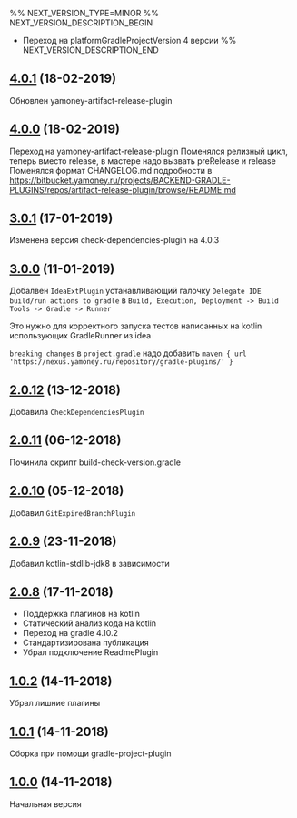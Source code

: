 %% NEXT_VERSION_TYPE=MINOR
%% NEXT_VERSION_DESCRIPTION_BEGIN
* Переход на platformGradleProjectVersion 4 версии
%% NEXT_VERSION_DESCRIPTION_END
## [4.0.1]() (18-02-2019)
Обновлен yamoney-artifact-release-plugin

## [4.0.0]() (18-02-2019)

Переход на yamoney-artifact-release-plugin
Поменялся релизный цикл, теперь вместо release, в мастере надо вызвать preRelease и release
Поменялся формат CHANGELOG.md подробности в https://bitbucket.yamoney.ru/projects/BACKEND-GRADLE-PLUGINS/repos/artifact-release-plugin/browse/README.md  
 
## [3.0.1]() (17-01-2019)

Изменена версия check-dependencies-plugin на 4.0.3

## [3.0.0]() (11-01-2019)

Добалвен `IdeaExtPlugin` устанавливающий галочку `Delegate IDE build/run actions to gradle` в 
`Build, Execution, Deployment -> Build Tools -> Gradle -> Runner`

Это нужно для корректного запуска тестов написанных на kotlin использующих GradleRunner из idea

`breaking changes` в `project.gradle` надо добавить `maven { url 'https://nexus.yamoney.ru/repository/gradle-plugins/' }` 

## [2.0.12]() (13-12-2018)

Добавила `CheckDependenciesPlugin`

## [2.0.11]() (06-12-2018)

Починила скрипт build-check-version.gradle

## [2.0.10]() (05-12-2018)

Добавил `GitExpiredBranchPlugin`

## [2.0.9]() (23-11-2018)

Добавил kotlin-stdlib-jdk8 в зависимости

## [2.0.8]() (17-11-2018)

* Поддержка плагинов на kotlin
* Статический анализ кода на kotlin
* Переход на gradle 4.10.2
* Стандартизирована публикация
* Убрал подключение ReadmePlugin

## [1.0.2]() (14-11-2018)

Убрал лишние плагины

## [1.0.1]() (14-11-2018)

Сборка при помощи gradle-project-plugin

## [1.0.0]() (14-11-2018)

Начальная версия